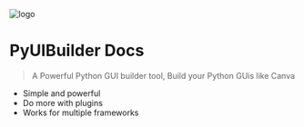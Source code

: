 ![logo](./assets/logo/logo192.png)

# PyUIBuilder Docs

> A Powerful Python GUI builder tool, Build your Python GUis like Canva
- Simple and powerful
- Do more with plugins
- Works for multiple frameworks
